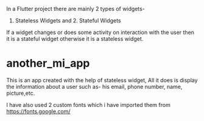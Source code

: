 In a Flutter project there are mainly 2 types of widgets- 
1. Stateless Widgets     and     2. Stateful Widgets


If a widget changes or does some activity on interaction with the user then it is a stateful widget
otherwise it is a stateless widget.

# another_mi_app

This is an app created with the help of stateless widget,
All it does is display the information about a user such as- his email, phone number, name, picture,etc.


I have also used 2 custom fonts which i have imported them from https://fonts.google.com/

